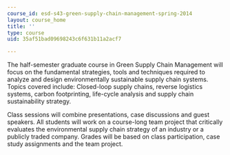 ```yaml
---
course_id: esd-s43-green-supply-chain-management-spring-2014
layout: course_home
title: ''
type: course
uid: 35af51bad09698243c6f631b11a2acf7

---
```

The half-semester graduate course in Green Supply Chain Management will focus on the fundamental strategies, tools and techniques required to analyze and design environmentally sustainable supply chain systems. Topics covered include: Closed-loop supply chains, reverse logistics systems, carbon footprinting, life-cycle analysis and supply chain sustainability strategy.

Class sessions will combine presentations, case discussions and guest speakers. All students will work on a course-long team project that critically evaluates the environmental supply chain strategy of an industry or a publicly traded company. Grades will be based on class participation, case study assignments and the team project.
